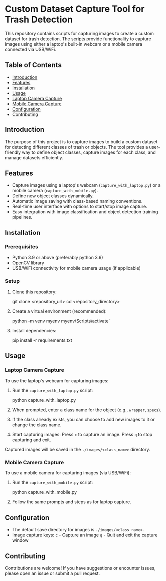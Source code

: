 # Custom Dataset Capture Tool for Trash Detection

This repository contains scripts for capturing images to create a custom dataset for trash detection. The scripts provide functionality to capture images using either a laptop's built-in webcam or a mobile camera connected via USB/WiFi.

## Table of Contents
- [Introduction](#introduction)
- [Features](#features)
- [Installation](#installation)
- [Usage](#usage)
- [Laptop Camera Capture](#laptop-camera-capture)
- [Mobile Camera Capture](#mobile-camera-capture)
- [Configuration](#configuration)
- [Contributing](#contributing)


## Introduction

The purpose of this project is to capture images to build a custom dataset for detecting different classes of trash or objects. The tool provides a user-friendly way to define object classes, capture images for each class, and manage datasets efficiently.

## Features

- Capture images using a laptop's webcam (`capture_with_laptop.py`) or a mobile camera (`capture_with_mobile.py`).
- Define new object classes dynamically.
- Automatic image saving with class-based naming conventions.
- Real-time user interface with options to start/stop image capture.
- Easy integration with image classification and object detection training pipelines.

## Installation

### Prerequisites

- Python 3.9 or above (preferably python 3.9)
- OpenCV library
- USB/WiFi connectivity for mobile camera usage (if applicable)

### Setup

1. Clone this repository:
    
    git clone <repository_url>
    cd <repository_directory>
    
2. Create a virtual environment (recommended):
    
     python -m venv myenv
     myenv\Scripts\activate`
    
3. Install dependencies:
    
     pip install -r requirements.txt
    

## Usage

### Laptop Camera Capture

To use the laptop's webcam for capturing images:

1. Run the `capture_with_laptop.py` script:
    
     python capture_with_laptop.py
    
2. When prompted, enter a class name for the object (e.g., `wrapper`, `specs`).
3. If the class already exists, you can choose to add new images to it or change the class name.
4. Start capturing images:
    Press `c` to capture an image.
    Press `q` to stop capturing and exit.

Captured images will be saved in the `./images/<class_name>` directory.

### Mobile Camera Capture

To use a mobile camera for capturing images (via USB/WiFi):

1. Run the `capture_with_mobile.py` script:
    
     python capture_with_mobile.py
    
2. Follow the same prompts and steps as for laptop capture.

## Configuration

- The default save directory for images is `./images/<class_name>`.
- Image capture keys:
  `c` - Capture an image
  `q` - Quit and exit the capture window

## Contributing

Contributions are welcome! If you have suggestions or encounter issues, please open an issue or submit a pull request.
